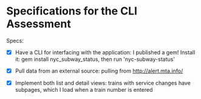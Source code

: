 # Specifications for the CLI Assessment

Specs:
- [x] Have a CLI for interfacing with the application: I published a gem! Install it: gem install nyc_subway_status, then run 'nyc-subway-status'
- [x] Pull data from an external source: pulling from http://alert.mta.info/
- [x] Implement both list and detail views: trains with service changes have subpages, which I load when a train number is entered


